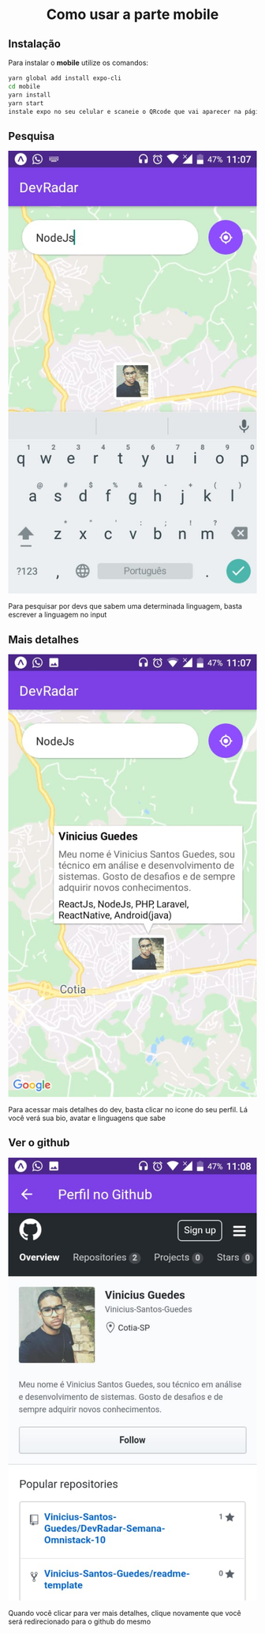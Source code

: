<h1 align="center">Como usar a parte mobile</h1>

## Instalação
Para instalar o **mobile** utilize os comandos:
```bash
yarn global add install expo-cli
cd mobile
yarn install
yarn start
instale expo no seu celular e scaneie o QRcode que vai aparecer na página e no seu terminal de comando
```

## Pesquisa
![](./static/pesquisa.PNG)

Para pesquisar por devs que sabem uma determinada linguagem, basta escrever a linguagem no input

## Mais detalhes
![](./static/info.PNG)

Para acessar mais detalhes do dev, basta clicar no icone do seu perfil. Lá você verá sua bio, avatar e linguagens que sabe

## Ver o github
![](./static/git.PNG)

Quando você clicar para ver mais detalhes, clique novamente que você será redirecionado para o github do mesmo

